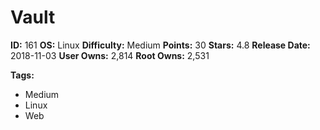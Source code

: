 # Vault

**ID:** 161
**OS:** Linux
**Difficulty:** Medium
**Points:** 30
**Stars:** 4.8
**Release Date:** 2018-11-03
**User Owns:** 2,814
**Root Owns:** 2,531

**Tags:**
- Medium
- Linux
- Web

